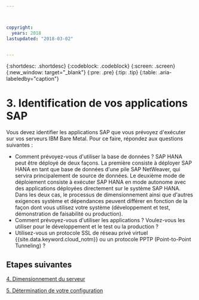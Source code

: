 ```yaml
---



copyright:
  years: 2018
lastupdated: "2018-03-02"


---
```


{:shortdesc: .shortdesc}
{:codeblock: .codeblock}
{:screen: .screen}
{:new_window: target="_blank"}
{:pre: .pre}
{:tip: .tip}
{:table: .aria-labeledby="caption"}


# 3. Identification de vos applications SAP 

Vous devez identifier les applications SAP que vous prévoyez d'exécuter sur vos serveurs IBM Bare Metal. Pour ce faire, répondez aux questions suivantes : 

 * Comment prévoyez-vous d'utiliser la base de données ? SAP HANA peut être déployé de deux façons. La première consiste à déployer SAP HANA en tant que base de données d'une pile SAP NetWeaver, qui servira principalement de source de données. Le deuxième mode de déploiement consiste à exécuter SAP HANA en mode autonome avec des applications déployées directement sur le système SAP HANA. Dans les deux cas, le processus de dimensionnement ainsi que d'autres exigences système et dépendances peuvent différer en fonction de la façon dont vous utilisez votre système (développement et test, démonstration de faisabilité ou production). 
 * Comment prévoyez-vous d'utiliser les applications ? Voulez-vous les utiliser pour le développement et le test ou la production ? 
 * Utilisez-vous un protocole SSL de réseau privé virtuel {{site.data.keyword.cloud_notm}} ou un protocole PPTP (Point-to-Point Tunneling) ? 
  
## Etapes suivantes

  [4. Dimensionnement du serveur](/docs/infrastructure/sap-hana/hana-size-server.html)
  
  [5. Détermination de votre configuration](/docs/infrastructure/sap-hana/hana-determine-configuration.html)
